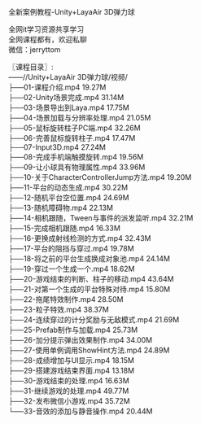 全新案例教程-Unity+LayaAir 3D弹力球

全网it学习资源共享学习<br>全网课程都有，欢迎私聊<br>微信：jerryttom<br>

〖课程目录〗:<br> ——//Unity+LayaAir 3D弹力球/视频/<br> ├──01-课程介绍.mp4 19.27M<br> ├──02-Unity场景完成.mp4 31.14M<br> ├──03-场景导出到Laya.mp4 17.75M<br> ├──04-场景加载与分辨率处理.mp4 21.05M<br> ├──05-鼠标旋转柱子PC端.mp4 32.26M<br> ├──06-完善鼠标旋转柱子.mp4 17.47M<br> ├──07-Input3D.mp4 27.24M<br> ├──08-完成手机端触摸旋转.mp4 19.56M<br> ├──09-让小球具有物理属性.mp4 33.96M<br> ├──10-关于CharacterControllerJump方法.mp4 19.20M<br> ├──11-平台的动态生成.mp4 30.22M<br> ├──12-随机平台空位置.mp4 24.69M<br> ├──13-随机障碍物.mp4 22.13M<br> ├──14-相机跟随，Tween与事件的派发监听.mp4 32.21M<br> ├──15-完成相机跟随.mp4 16.33M<br> ├──16-更换成射线检测的方式.mp4 32.43M<br> ├──17-平台的阻挡与穿过.mp4 19.78M<br> ├──18-将之前的平台生成换成对象池.mp4 24.14M<br> ├──19-穿过一个生成一个.mp4 18.62M<br> ├──20-游戏结束的判断、柱子的移动.mp4 43.64M<br> ├──21-对第一个生成的平台特殊对待.mp4 15.80M<br> ├──22-拖尾特效制作.mp4 28.50M<br> ├──23-粒子特效.mp4 38.37M<br> ├──24-连续穿过的计分奖励与无敌模式.mp4 21.69M<br> ├──25-Prefab制作与加载.mp4 25.73M<br> ├──26-加分提示弹出效果制作.mp4 34.00M<br> ├──27-使用单例调用ShowHint方法.mp4 24.89M<br> ├──28-成绩增加与UI显示.mp4 18.15M<br> ├──29-搭建游戏结束界面.mp4 13.18M<br> ├──30-游戏结束的处理.mp4 16.63M<br> ├──31-继续游戏的处理.mp4 49.77M<br> ├──32-发布微信小游戏.mp4 35.72M<br> └──33-音效的添加与静音操作.mp4 20.44M
